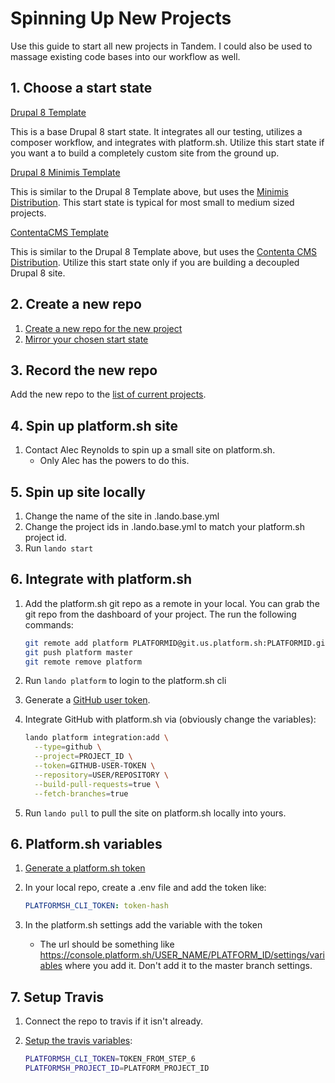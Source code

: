 # Spinning Up New Projects

Use this guide to start all new projects in Tandem.  I could also be used to massage existing code bases into our workflow as well.

## 1. Choose a start state

[Drupal 8 Template](https://github.com/thinktandem/template-drupal8)

This is a base Drupal 8 start state.  It integrates all our testing, utilizes a composer workflow, and integrates with platform.sh.  Utilize this start state if you want a to build a completely custom site from the ground up.

[Drupal 8 Minimis Template](https://github.com/thinktandem/template-minimis)

This is similar to the Drupal 8 Template above, but uses the [Minimis Distribution](https://github.com/thinktandem/minimis).  This start state is typical for most small to medium sized projects.       

[ContentaCMS Template](https://github.com/thinktandem/contentacms-platformsh)

This is similar to the Drupal 8 Template above, but uses the [Contenta CMS Distribution](https://github.com/contentacms/contenta_jsonapi).  Utilize this start state only if you are building a decoupled Drupal 8 site.

## 2. Create a new repo

1. [Create a new repo for the new project](https://help.github.com/en/articles/create-a-repo) 
2. [Mirror your chosen start state](https://help.github.com/en/articles/duplicating-a-repository#mirroring-a-repository)

## 3. Record the new repo

Add the new repo to the [list of current projects](https://docs.google.com/spreadsheets/d/12zfVOBGhCA3dX9Wm5_e0fCbUTPO1_XRnAKNmepQLi2s/edit#gid=0).

## 4. Spin up platform.sh site

1. Contact Alec Reynolds to spin up a small site on platform.sh.
    * Only Alec has the powers to do this. 

## 5. Spin up site locally

1. Change the name of the site in .lando.base.yml
2. Change the project ids in .lando.base.yml to match your platform.sh project id.
3. Run ```lando start```

## 6. Integrate with platform.sh

1. Add the platform.sh git repo as a remote in your local.  You can grab the git repo from the dashboard of your project.  The run the following commands:

     ```bash
     git remote add platform PLATFORMID@git.us.platform.sh:PLATFORMID.git
     git push platform master
     git remote remove platform
     ```

2. Run ```lando platform``` to login to the platform.sh cli
3. Generate a [GitHub user token](https://help.github.com/en/articles/creating-a-personal-access-token-for-the-command-line).
4. Integrate GitHub with platform.sh via (obviously change the variables):

    ```bash
    lando platform integration:add \
      --type=github \
      --project=PROJECT_ID \
      --token=GITHUB-USER-TOKEN \
      --repository=USER/REPOSITORY \
      --build-pull-requests=true \
      --fetch-branches=true
    
    ```
5. Run ```lando pull``` to pull the site on platform.sh locally into yours.

## 6. Platform.sh variables

1. [Generate a platform.sh token](https://docs.platform.sh/development/cli/api-tokens.html)
2. In your local repo, create a .env file and add the token like:

    ```yaml
    PLATFORMSH_CLI_TOKEN: token-hash
    ```
3. In the platform.sh settings add the variable with the token
    * The url should be something like <https://console.platform.sh/USER_NAME/PLATFORM_ID/settings/variables> where you add it.  Don't add it to the master branch settings.

## 7. Setup Travis

1. Connect the repo to travis if it isn't already.
2. [Setup the travis variables](https://docs.travis-ci.com/user/environment-variables/#Defining-Variables-in-Repository-Settings):

    ```bash
    PLATFORMSH_CLI_TOKEN=TOKEN_FROM_STEP_6
    PLATFORMSH_PROJECT_ID=PLATFORM_PROJECT_ID
    ```
  
